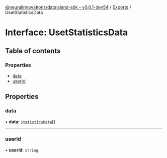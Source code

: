 [@neuralinnovations/dataisland-sdk - v0.0.1-dev54](../../README.md) / [Exports](../modules.md) / UsetStatisticsData

# Interface: UsetStatisticsData

## Table of contents

### Properties

- [data](UsetStatisticsData.md#data)
- [userId](UsetStatisticsData.md#userid)

## Properties

### data

• **data**: [`StatisticsData`](StatisticsData.md)[]

___

### userId

• **userId**: `string`
